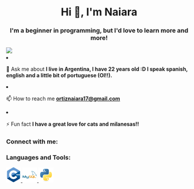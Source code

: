 <h1 align="center">Hi 👋, I'm Naiara</h1>
<h3 align="center">I'm a beginner in programming, but I'd love to learn more and more!</h3>
<img src="https://media.giphy.com/media/v1.Y2lkPTc5MGI3NjExaTlheGs1OTVhejlzZ3VtMmQybTQ4cWQ1NG1ieXJsNXpxcTlhcG1hbiZlcD12MV9pbnRlcm5hbF9naWZfYnlfaWQmY3Q9Zw/maNB0qAiRVAty/giphy.gif" width="300"
- 🌱 I’m currently learning **Python, C++, MySQL Workbench. And.... PORTUGUESE!!**

- 💬 Ask me about **I live in Argentina, I have 22 years old :D I speak spanish, english and a little bit of portuguese (OI!!).**

- 📫 How to reach me **ortiznaiara17@gmail.com**

- ⚡ Fun fact **I have a great love for cats and milanesas!!**

<h3 align="left">Connect with me:</h3>
<p align="left">
</p>

<h3 align="left">Languages and Tools:</h3>
<p align="left"> <a href="https://www.w3schools.com/cpp/" target="_blank" rel="noreferrer"> <img src="https://raw.githubusercontent.com/devicons/devicon/master/icons/cplusplus/cplusplus-original.svg" alt="cplusplus" width="40" height="40"/> </a> <a href="https://www.mysql.com/" target="_blank" rel="noreferrer"> <img src="https://raw.githubusercontent.com/devicons/devicon/master/icons/mysql/mysql-original-wordmark.svg" alt="mysql" width="40" height="40"/> </a> <a href="https://www.python.org" target="_blank" rel="noreferrer"> <img src="https://raw.githubusercontent.com/devicons/devicon/master/icons/python/python-original.svg" alt="python" width="40" height="40"/> </a> </p>
